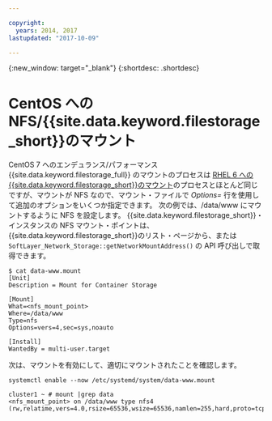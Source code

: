 ```yaml
---

copyright:
  years: 2014, 2017
lastupdated: "2017-10-09"

---
```

{:new_window: target="_blank"}
{:shortdesc: .shortdesc}

# CentOS への NFS/{{site.data.keyword.filestorage_short}}のマウント

CentOS 7 へのエンデュランス/パフォーマンス {{site.data.keyword.filestorage_full}} のマウントのプロセスは [RHEL 6 への{{site.data.keyword.filestorage_short}}のマウント](https://console.stage1.bluemix.net/docs/infrastructure/FileStorage/accessing-file-storage-linux.html)のプロセスとほとんど同じですが、マウントが NFS なので、マウント・ファイルで *Options=* 行を使用して追加のオプションをいくつか指定できます。 次の例では、/data/www にマウントするように NFS を設定します。 {{site.data.keyword.filestorage_short}}・インスタンスの NFS マウント・ポイントは、{{site.data.keyword.filestorage_short}}のリスト・ページから、または `SoftLayer_Network_Storage::getNetworkMountAddress()` の API 呼び出しで取得できます。

```
$ cat data-www.mount
[Unit]
Description = Mount for Container Storage

[Mount]
What=<nfs_mount_point>
Where=/data/www
Type=nfs
Options=vers=4,sec=sys,noauto

[Install]
WantedBy = multi-user.target
```

次は、マウントを有効にして、適切にマウントされたことを確認します。

```
systemctl enable --now /etc/systemd/system/data-www.mount

cluster1 ~ # mount |grep data
<nfs_mount_point> on /data/www type nfs4 (rw,relatime,vers=4.0,rsize=65536,wsize=65536,namlen=255,hard,proto=tcp,port=0,timeo=600,retrans=2,sec=sys,clientaddr=10.81.x.x,local_lock=none,addr=10.1.x.x)
```
